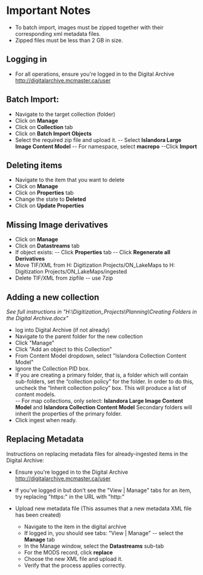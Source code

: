 # Important Notes
- To batch import, images must be zipped together with their corresponding xml metadata files.
- Zipped files must be less than 2 GB in size.

## Logging in 
- For all operations, ensure you're logged in to the Digital Archive http://digitalarchive.mcmaster.ca/user

## Batch Import:
- Navigate to the target collection (folder)
- Click on **Manage**
- Click on **Collection** tab
- Click on **Batch Import Objects**
- Select the required zip file and upload it. 
-- Select **Islandora Large Image Content Model**
-- For namespace, select **macrepo**
--Click **Import**

## Deleting items
- Navigate to the item that you want to delete
- Click on **Manage**
- Click on **Properties** tab
- Change the state to **Deleted**
- Click on **Update Properties**

## Missing Image derivatives
- Click on **Manage**
- Click on **Datastreams** tab
- If object exists:
-- Click **Properties** tab
-- Click **Regenerate all Derivatives**
- Move TIF/XML from H: Digitization Projects/ON_LakeMaps to  H: Digitization Projects/ON_LakeMaps/ingested
- Delete TIF/XML from zipfile
-- use 7zip

## Adding a new collection
*See full instructions in "H:\Digitization_Projects\Planning\Creating Folders in the Digital Archive.docx"*

- log into Digital Archive (if not already)
- Navigate to the parent folder for the new collection
- Click "Manage"
- Click "Add an object to this Collection"
- From Content Model dropdown, select "Islandora Collection Content Model"
- Ignore the Collection PID box.   
- If you are creating a primary folder, that is, a folder which will contain sub-folders, set the “collection policy” for the folder.  In order to do this, uncheck the “Inherit collection policy” box.  This will produce a list of content models.  
-- For map collections, only select: **Islandora Large Image Content Model** and **Islandora Collection Content Model** Secondary folders will inherit the properties of the primary folder.  
- Click ingest when ready.

## Replacing Metadata
Instructions on replacing metadata files for already-ingested items in the Digital Archive:

- Ensure you're logged in to the Digital Archive http://digitalarchive.mcmaster.ca/user
- If you've logged in but don't see the "View | Manage" tabs for an item, try replacing "https:" in the URL with "http:"

- Upload new metadata file (This assumes that a new metadata XML file has been created)
  - Navigate to the item in the digital archive
  - If logged in, you should see tabs: "View | Manage" -- select the **Manage** tab
  - In the Manage window, select the **Datastreams** sub-tab
  - For the MODS record, click **replace**
  - Choose the new XML file and upload it. 
  - Verify that the process applies correctly. 
